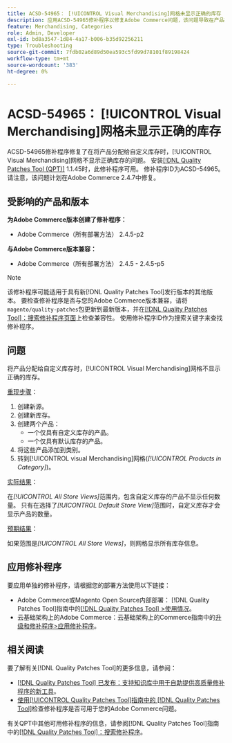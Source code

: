```yaml
---
title: ACSD-54965： [!UICONTROL Visual Merchandising]网格未显示正确的库存
description: 应用ACSD-54965修补程序以修复Adobe Commerce问题，该问题导致在产品被分配给自定义库存时，[!UICONTROL Visual Merchandising]网格不显示正确的库存。
feature: Merchandising, Categories
role: Admin, Developer
exl-id: bd8a3547-1d84-4a17-b006-b35d92256211
type: Troubleshooting
source-git-commit: 7fdb02a6d89d50ea593c5fd99d78101f89198424
workflow-type: tm+mt
source-wordcount: '383'
ht-degree: 0%

---
```


# ACSD-54965： [!UICONTROL Visual Merchandising]网格未显示正确的库存

ACSD-54965修补程序修复了在将产品分配给自定义库存时，[!UICONTROL Visual Merchandising]网格不显示正确库存的问题。 安装[[!DNL Quality Patches Tool (QPT)]](https://experienceleague.adobe.com/zh-hans/docs/commerce-operations/tools/quality-patches-tool/quality-patches-tool-to-self-serve-quality-patches) 1.1.45时，此修补程序可用。 修补程序ID为ACSD-54965。 请注意，该问题计划在Adobe Commerce 2.4.7中修复。

## 受影响的产品和版本

**为Adobe Commerce版本创建了修补程序：**

* Adobe Commerce（所有部署方法） 2.4.5-p2

**与Adobe Commerce版本兼容：**

* Adobe Commerce（所有部署方法） 2.4.5 - 2.4.5-p5

>[!NOTE]
>
>该修补程序可能适用于具有新[!DNL Quality Patches Tool]发行版本的其他版本。 要检查修补程序是否与您的Adobe Commerce版本兼容，请将`magento/quality-patches`包更新到最新版本，并在[[!DNL Quality Patches Tool]：搜索修补程序页面](https://experienceleague.adobe.com/tools/commerce-quality-patches/index.html?lang=zh-Hans)上检查兼容性。 使用修补程序ID作为搜索关键字来查找修补程序。

## 问题

将产品分配给自定义库存时，[!UICONTROL Visual Merchandising]网格不显示正确的库存。

<u>重现步骤</u>：

1. 创建新源。
1. 创建新库存。
1. 创建两个产品：
   * 一个仅具有自定义库存的产品。
   * 一个仅具有默认库存的产品。
1. 将这些产品添加到类别。
1. 转到[!UICONTROL visual Merchandising]网格(*[!UICONTROL Products in Category]*)。

<u>实际结果</u>：

在&#x200B;*[!UICONTROL All Store Views]*&#x200B;范围内，包含自定义库存的产品不显示任何数量。 只有在选择了&#x200B;*[!UICONTROL Default Store View]*&#x200B;范围时，自定义库存才会显示产品的数量。

<u>预期结果</u>：

如果范围是&#x200B;*[!UICONTROL All Store Views]*，则网格显示所有库存信息。

## 应用修补程序

要应用单独的修补程序，请根据您的部署方法使用以下链接：

* Adobe Commerce或Magento Open Source内部部署： [!DNL Quality Patches Tool]指南中的[[!DNL Quality Patches Tool] >使用情况](/help/tools/quality-patches-tool/usage.md)。
* 云基础架构上的Adobe Commerce：云基础架构上的Commerce指南中的[升级和修补程序>应用修补程序](https://experienceleague.adobe.com/docs/commerce-cloud-service/user-guide/develop/upgrade/apply-patches.html?lang=zh-Hans)。

## 相关阅读

要了解有关[!DNL Quality Patches Tool]的更多信息，请参阅：

* [[!DNL Quality Patches Tool] 已发布：支持知识库中用于自助提供高质量修补程序的新工具](https://experienceleague.adobe.com/zh-hans/docs/commerce-operations/tools/quality-patches-tool/quality-patches-tool-to-self-serve-quality-patches)。
* [使用[!UICONTROL Quality Patches Tool]指南中的 [!DNL Quality Patches Tool]](/help/tools/quality-patches-tool/patches-available-in-qpt/check-patch-for-magento-issue-with-magento-quality-patches.md)检查修补程序是否可用于您的Adobe Commerce问题。


有关QPT中其他可用修补程序的信息，请参阅[!DNL Quality Patches Tool]指南中的[[!DNL Quality Patches Tool]：搜索修补程序](https://experienceleague.adobe.com/tools/commerce-quality-patches/index.html?lang=zh-Hans)。
